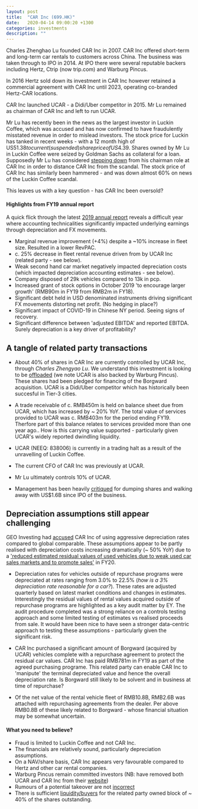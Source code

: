 ```yaml
---
layout: post
title:  "CAR Inc (699.HK)"
date:   2020-04-14 09:00:20 +1300
categories: investments
description: ""
---
```


Charles Zhenghao Lu founded CAR Inc in 2007. CAR Inc offered short-term and long-term car rentals to customers across China. The business was taken through to IPO in 2014. At IPO there were several reputable backers including Hertz, Ctrip (now trip.com) and Warburg Pincus.

In 2016 Hertz sold down its investment in CAR Inc however retained a commercial agreement with CAR Inc until 2023, operating co-branded Hertz-CAR locations.

CAR Inc launched UCAR - a Didi/Uber competitor in 2015. Mr Lu remained as chairman of CAR Inc and left to run UCAR. 

Mr Lu has recently been in the news as the largest investor in Luckin Coffee, which was accused and has now confirmed to have fraudulently misstated revenue in order to mislead investors. The stock price for Luckin has tanked in recent weeks - with a 12 month high of US$51.38 to current (suspended) share price of US$4.39. Shares owned by Mr Lu in Luckin Coffee were seized by Goldman Sachs as collateral for a loan. Supposedly Mr Lu has considered [stepping down](https://www.ft.com/content/4c667e19-3e33-483f-b263-88190b7fc4ba) from his chairman role at CAR Inc in order to distance CAR Inc from the scandal. The stock price of CAR Inc has similarly been hammered - and was down almost 60% on news of the Luckin Coffee scandal.

This leaves us with a key question - has CAR Inc been oversold?

#### Highlights from FY19 annual report
A quick flick through the latest [2019 annual report](http://northeurope.blob.euroland.com/press-releases-attachments/1205665/HKEX-EPS_20200401_9218569-0.PDF) reveals a difficult year where accounting technicalities significantly impacted underlying earnings through depreciation and FX movements.
- Marginal revenue improvement (+4%) despite a ~10% increase in fleet size. Resulted in a lower RevPAC.
- c. 25% decrease in fleet rental revenue driven from by UCAR Inc (related party - see below).
- Weak second hand car market negatively impacted depreciation costs (which impacted depreciation accounting estimates - see below).
- Company disposed of 29k vehicles compared to 13k in pcp.
- Increased grant of stock options in October 2019 'to encourage larger growth' (RMB90m in FY19 from RMB2m in FY18).
- Significant debt held in USD denominated instruments driving significant FX movements distorting net profit. (No hedging in place?)
- Significant impact of COVID-19 in Chinese NY period. Seeing signs of recovery.
- Significant difference between 'adjusted EBITDA' and reported EBITDA. Surely depreciation is a key driver of profitability?


## A tangle of related party transactions
- About 40% of shares in CAR Inc are currently controlled by UCAR Inc, through _Charles Zhengyao Lu_. We understand this investment is looking to be [offloaded](http://northeurope.blob.euroland.com/press-releases-attachments/1206937/HKEX-EPS_20200409_9230747-0.PDF) (we note UCAR is also backed by Warburg Pincus). These shares had been pledged for financing of the Borgward acquisition. UCAR is a Didi/Uber competitor which has historically been succesful in Tier-3 cities.

- A trade receivable of c. RMB450m is held on balance sheet due from UCAR, which has increased by ~ 20% YoY. The total value of services provided to UCAR was c. RMB403m for the period ending FY19. Therfore part of this balance relates to services provided more than one year ago.. How is this carrying value supported - particularly given UCAR's widely reported dwindling liquidity.

- UCAR (NEEQ: 838006) is currently in a trading halt as a result of the unravelling of Luckin Coffee.

- The current CFO of CAR Inc was previously at UCAR.

- Mr Lu ultimately controls 10% of UCAR.

- Management has been heavily [critiqued](https://drive.google.com/file/d/1LKOYMpXVo1ssbWQx8j4G3-strg6mpQ7F/view) for dumping shares and walking away with US$1.6B since IPO of the business.


## Depreciation assumptions still appear challenging

GEO Investing had [accused](https://geoinvesting.com/car-inc-0699-hk-heading-toward-cliff/) CAR Inc of using aggressive depreciation rates compared to global comparable. These assumptions appear to be partly realised with depreciation costs increasing dramatically (~ 50% YoY) due to a ['reduced estimated residual values of used vehicles due to weak used car sales markets and to promote sales'](http://northeurope.blob.euroland.com/press-releases-attachments/1196050/HKEX-EPS_20200221_9162073-0.PDF) in FY20.

- Depreciation rates for vehicles outside of repurchase programs were depreciated at rates ranging from 3.0% to 22.5% (*how is a 3% depreciation rate reasonable for a car?*). These rates are adjusted quarterly based on latest market conditions and changes in estimates. Interestingly the residual values of rental values acquired outside of repurchase programs are highlighted as a key audit matter by EY. The audit procedure completed was a strong reliance on a controls testing approach and some limited testing of estimates vs realised proceeds from sale. It would have been nice to have seen a stronger data-centric approach to testing these assumptions - particularly given the significant risk.

- CAR Inc purchased a significant amount of Borgward (acquired by UCAR) vehicles complete with a repurchase agreement to protect the residual car values. CAR Inc has paid RMB781m in FY19 as part of the agreed purchasing programe. This related party can enable CAR Inc to 'manipute' the terminal depreciated value and hence the overall depreciation rate. Is Borgward still likely to be solvent and in business at time of repurchase?

- Of the net value of the rental vehicle fleet of RMB10.8B, RMB2.6B was attached with repurchasing agreements from the dealer. Per above RMB0.8B of these likely related to Borgward - whose financial situation may be somewhat uncertain.



#### What you need to believe?

- Fraud is limited to Luckin Coffee and not CAR Inc.
- The financials are relatively sound, particularly depreciation assumptions.
- On a NAV/share basis, CAR Inc appears very favourable compared to Hertz and other car rental companies. 
- Warburg Pincus remain committed investors (NB: have removed both UCAR and CAR Inc from their [website](https://web.archive.org/web/20190819155622/warburgpincus.com/industry/geography/china/))
- Rumours of a potential takeover are not [incorrect](https://pandaily.com/ctrip-considering-takeover-of-car-a-car-rental-company-owned-by-luckin-chairman/) 
- There is sufficient [liquidity/buyers](https://www.bloomberg.com/opinion/articles/2020-04-09/luckin-coffee-s-corporate-accounting-scandal-hits-bond-investors) for the related party owned block of ~ 40% of the shares outstanding.








